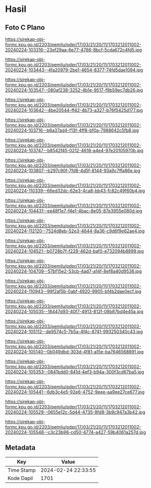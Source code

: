 # Hasil

## Foto C Plano

https://sirekap-obj-formc.kpu.go.id/2203/pemilu/pdpr/17/03/21/20/11/1703212011002-20240224-103316--23ef29aa-6e77-4786-8bcf-5cda672c4fd5.jpg

https://sirekap-obj-formc.kpu.go.id/2203/pemilu/pdpr/17/03/21/20/11/1703212011002-20240224-103443--4fa20979-2be1-4654-8377-74fd5dae1094.jpg

https://sirekap-obj-formc.kpu.go.id/2203/pemilu/pdpr/17/03/21/20/11/1703212011002-20240224-103547--080af238-3252-4b1e-9517-f9b59ec7db26.jpg

https://sirekap-obj-formc.kpu.go.id/2203/pemilu/pdpr/17/03/21/20/11/1703212011002-20240224-103642--4be20544-ff42-4b73-a327-b76f5425d177.jpg

https://sirekap-obj-formc.kpu.go.id/2203/pemilu/pdpr/17/03/21/20/11/1703212011002-20240224-103716--b6a37ad4-f13f-4ff8-bf0a-7988642c5fb8.jpg

https://sirekap-obj-formc.kpu.go.id/2203/pemilu/pdpr/17/03/21/20/11/1703212011002-20240224-103747--b8542f45-0212-4618-a4e4-97e20105970b.jpg

https://sirekap-obj-formc.kpu.go.id/2203/pemilu/pdpr/17/03/21/20/11/1703212011002-20240224-103807--b297c90f-7fd8-4d5f-8144-93a9c7ffa86e.jpg

https://sirekap-obj-formc.kpu.go.id/2203/pemilu/pdpr/17/03/21/20/11/1703212011002-20240224-110339--66ed32dc-62e3-4ca8-bb43-fc82c49f60b4.jpg

https://sirekap-obj-formc.kpu.go.id/2203/pemilu/pdpr/17/03/21/20/11/1703212011002-20240224-104431--ee48f1e7-f4e1-4bac-8e05-87e3955e080d.jpg

https://sirekap-obj-formc.kpu.go.id/2203/pemilu/pdpr/17/03/21/20/11/1703212011002-20240224-112120--7524d8eb-52e3-4644-8a36-c9d6f9e62ae4.jpg

https://sirekap-obj-formc.kpu.go.id/2203/pemilu/pdpr/17/03/21/20/11/1703212011002-20240224-104521--b0728b7f-f228-462d-baf0-e732094b8899.jpg

https://sirekap-obj-formc.kpu.go.id/2203/pemilu/pdpr/17/03/21/20/11/1703212011002-20240224-104709--57bf15e2-53cb-4ad7-a14f-8ef8a40d9536.jpg

https://sirekap-obj-formc.kpu.go.id/2203/pemilu/pdpr/17/03/21/20/11/1703212011002-20240224-110943--99f2af5b-0abf-4920-9905-bf4b2dae0ecf.jpg

https://sirekap-obj-formc.kpu.go.id/2203/pemilu/pdpr/17/03/21/20/11/1703212011002-20240224-105035--18447d93-40f7-4913-812f-08b87bd4e45a.jpg

https://sirekap-obj-formc.kpu.go.id/2203/pemilu/pdpr/17/03/21/20/11/1703212011002-20240224-105112--de9574c5-7b5a-4f4c-8741-993250340c43.jpg

https://sirekap-obj-formc.kpu.go.id/2203/pemilu/pdpr/17/03/21/20/11/1703212011002-20240224-105140--0b049dbd-303d-4f81-a15e-ba7646568891.jpg

https://sirekap-obj-formc.kpu.go.id/2203/pemilu/pdpr/17/03/21/20/11/1703212011002-20240224-105353--0841bdd0-841d-4ef3-b94a-300f3cd67ba5.jpg

https://sirekap-obj-formc.kpu.go.id/2203/pemilu/pdpr/17/03/21/20/11/1703212011002-20240224-105441--6db3c4e5-92e6-4752-9eee-aa9ee27ce677.jpg

https://sirekap-obj-formc.kpu.go.id/2203/pemilu/pdpr/17/03/21/20/11/1703212011002-20240224-105529--0655e12c-5d44-4735-8fd8-3b9c947a3b42.jpg

https://sirekap-obj-formc.kpu.go.id/2203/pemilu/pdpr/17/03/21/20/11/1703212011002-20240224-105548--c3c23b98-cd50-4774-a427-59b4061a257d.jpg


## Metadata

| Key        | Value               |
| ---------- | ------------------- |
| Time Stamp | 2024-02-24 22:33:55 |
| Kode Dapil | 1701                |



